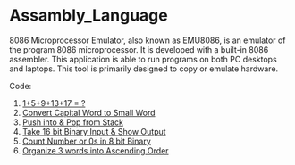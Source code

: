 # Assambly_Language
8086 Microprocessor Emulator, also known as EMU8086, is an emulator of the program 8086 microprocessor. It is developed with a built-in 8086 assembler. This application is able to run programs on both PC desktops and laptops. This tool is primarily designed to copy or emulate hardware.

Code:
1. <a href="code/159sum.asm"> 1+5+9+13+17 = ? </a>
2. <a href="code/convert_capital-and-small.asm"> Convert Capital Word to Small Word </a>
3. <a href="code/STACK.asm"> Push into & Pop from Stack </a>
4. <a href="code/binary-input-output.asm"> Take 16 bit Binary Input & Show Output </a>
5. <a href="code/count-number-of-0.asm"> Count Number or 0s in 8 bit Binary </a>
6. <a href="code/mycode5.asm"> Organize 3 words into Ascending Order </a>
